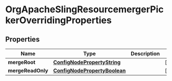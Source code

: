 
# OrgApacheSlingResourcemergerPickerOverridingProperties

## Properties
Name | Type | Description | Notes
------------ | ------------- | ------------- | -------------
**mergeRoot** | [**ConfigNodePropertyString**](ConfigNodePropertyString.md) |  |  [optional]
**mergeReadOnly** | [**ConfigNodePropertyBoolean**](ConfigNodePropertyBoolean.md) |  |  [optional]



